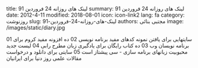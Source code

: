 title: لینک های روزانه  24 فروردین 91
summary: لینک های روزانه  24 فروردین 91
date: 2012-4-11
modified: 2018-08-01
icon:  icon-link2
lang: fa
category: روزنوشت
slug: لینک-های-روزانه-24-فروردین-91
authors: مجتبی بنائی
image: /images/static/diary.jpg

01 سایتهایی برای یافتن نمونه کدهای مفید برنامه نویسی   02 ده افزونه مفید کروم برای برنامه نویسان وب  03 ده کتاب رایگان برای یادگیری زبان مطرح رابی  04 لیست جدید محبوبیت زبانهای برنامه سازی - سی پیشتاز است     05 سایتی برای دانلود و درخواست مقالات علمی روز دنیا برای ایرانیان